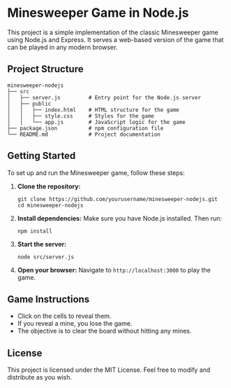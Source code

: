 # Minesweeper Game in Node.js

This project is a simple implementation of the classic Minesweeper game using Node.js and Express. It serves a web-based version of the game that can be played in any modern browser.

## Project Structure

```
minesweeper-nodejs
├── src
│   ├── server.js         # Entry point for the Node.js server
│   ├── public
│   │   ├── index.html    # HTML structure for the game
│   │   ├── style.css     # Styles for the game
│   │   └── app.js        # JavaScript logic for the game
├── package.json          # npm configuration file
└── README.md             # Project documentation
```

## Getting Started

To set up and run the Minesweeper game, follow these steps:

1. **Clone the repository:**
   ```
   git clone https://github.com/yourusername/minesweeper-nodejs.git
   cd minesweeper-nodejs
   ```

2. **Install dependencies:**
   Make sure you have Node.js installed. Then run:
   ```
   npm install
   ```

3. **Start the server:**
   ```
   node src/server.js
   ```

4. **Open your browser:**
   Navigate to `http://localhost:3000` to play the game.

## Game Instructions

- Click on the cells to reveal them.
- If you reveal a mine, you lose the game.
- The objective is to clear the board without hitting any mines.

## License

This project is licensed under the MIT License. Feel free to modify and distribute as you wish.